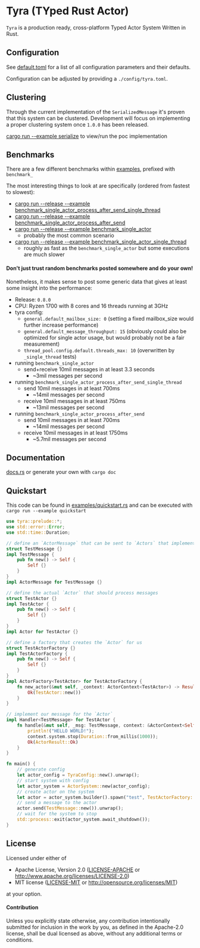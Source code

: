 # Tyra (TYped Rust Actor)

`Tyra` is a production ready, cross-platform Typed Actor System Written in Rust.

## Configuration

See [default.toml](./src/config/default.toml) for a list of all configuration parameters and their defaults.

Configuration can be adjusted by providing a `./config/tyra.toml`.

## Clustering

Through the current implementation of the `SerializedMessage` it's proven that this system can be clustered.
Development will focus on implementing a proper clustering system once `1.0.0` has been released. 

[cargo run --example serialize](./examples/serialize.rs) to view/run the poc implementation 

## Benchmarks

There are a few different benchmarks within [examples](./examples), prefixed with `benchmark_`

The most interesting things to look at are specifically (ordered from fastest to slowest):
- [cargo run --release --example benchmark_single_actor_process_after_send_single_thread](benchmark_single_actor_process_after_send_single_thread)
- [cargo run --release --example benchmark_single_actor_process_after_send](benchmark_single_actor_process_after_send)
- [cargo run --release --example benchmark_single_actor](benchmark_single_actor)
  - probably the most common scenario
- [cargo run --release --example benchmark_single_actor_single_thread](benchmark_single_actor_single_thread)
  - roughly as fast as the `benchmark_single_actor` but some executions are much slower


#### Don't just trust random benchmarks posted somewhere and do your own!
Nonetheless, it makes sense to post some generic data that gives at least some insight into the performance:
 - Release: `0.8.0`
 - CPU: Ryzen 1700 with 8 cores and 16 threads running at 3GHz
 - tyra config:
   - `general.default_mailbox_size: 0` (setting a fixed mailbox_size would further increase performance)
   - `general.default_message_throughput: 15` (obviously could also be optimized for single actor usage, but would probably not be a fair measurement)
   - `thread_pool.config.default.threads_max: 10` (overwritten by `_single_thread` tests)
 - running `benchmark_single_actor`
   - send+receive 10mil messages in at least 3.3 seconds
     - ~3mil messages per second
 - running `benchmark_single_actor_process_after_send_single_thread`
   - send 10mil messages in at least 700ms
     - ~14mil messages per second
   - receive 10mil messages in at least 750ms
     - ~13mil messages per second
 - running `benchmark_single_actor_process_after_send`
   - send 10mil messages in at least 700ms
     - ~14mil messages per second
   - receive 10mil messages in at least 1750ms
     - ~5.7mil messages per second


## Documentation

[docs.rs](https://docs.rs/tyra/) or generate your own with `cargo doc`

## Quickstart

This code can be found in [examples/quickstart.rs](./examples/quickstart.rs) and can be executed with `cargo run --example quickstart`

```rust
use tyra::prelude::*;
use std::error::Error;
use std::time::Duration;

// define an `ActorMessage` that can be sent to `Actors` that implement the corresponding `Handler<T>`
struct TestMessage {}
impl TestMessage {
    pub fn new() -> Self {
        Self {}
    }
}
impl ActorMessage for TestMessage {}

// define the actual `Actor` that should process messages
struct TestActor {}
impl TestActor {
    pub fn new() -> Self {
        Self {}
    }
}
impl Actor for TestActor {}

// define a factory that creates the `Actor` for us
struct TestActorFactory {}
impl TestActorFactory {
    pub fn new() -> Self {
        Self {}
    }
}
impl ActorFactory<TestActor> for TestActorFactory {
    fn new_actor(&mut self, _context: ActorContext<TestActor>) -> Result<TestActor, Box<dyn Error>> {
        Ok(TestActor::new())
    }
}

// implement our message for the `Actor`
impl Handler<TestMessage> for TestActor {
    fn handle(&mut self, _msg: TestMessage, context: &ActorContext<Self>) -> Result<ActorResult, Box<dyn Error>> {
        println!("HELLO WORLD!");
        context.system.stop(Duration::from_millis(1000));
        Ok(ActorResult::Ok)
    }
}

fn main() {
    // generate config
    let actor_config = TyraConfig::new().unwrap();
    // start system with config
    let actor_system = ActorSystem::new(actor_config);
    // create actor on the system
    let actor = actor_system.builder().spawn("test", TestActorFactory::new()).unwrap();
    // send a message to the actor
    actor.send(TestMessage::new()).unwrap();
    // wait for the system to stop
    std::process::exit(actor_system.await_shutdown());
}
```

## License

Licensed under either of

* Apache License, Version 2.0 ([LICENSE-APACHE](LICENSE-APACHE) or http://www.apache.org/licenses/LICENSE-2.0)
* MIT license ([LICENSE-MIT](LICENSE-MIT) or http://opensource.org/licenses/MIT)

at your option.


#### Contribution

Unless you explicitly state otherwise, any contribution intentionally submitted
for inclusion in the work by you, as defined in the Apache-2.0 license, shall be
dual licensed as above, without any additional terms or conditions.